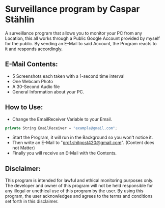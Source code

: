 # Surveillance program by Caspar Stählin
A surveillance program that allows you to monitor your PC from any Location, this all works through a Public Google Account provided by myself for the public. By sending an E-Mail to said Account, the Program reacts to it and responds accordingly.

## E-Mail Contents:
  - 5 Screenshots each taken with a 1-second time interval
  - One Webcam Photo
  - A 30-Second Audio file
  - General Information about your PC.

## How to Use:
  - Change the EmailReceiver Variable to your Email.
  ```c#
  private String EmailReceiver = "example@gmail.com";
  ```
  - Start the Program, it will run in the Background so you won't notice it.
  - Then write an E-Mail to "prof.shitpost420@gmail.com". (Content does not Matter)
  - Finally you will receive an E-Mail with the Contents.

## Disclaimer:
This program is intended for lawful and ethical monitoring purposes only. 
The developer and owner of this program will not be held responsible for any illegal or unethical use of this program by the user. By using this program, the user acknowledges and agrees to the terms and conditions set forth in this disclaimer.

